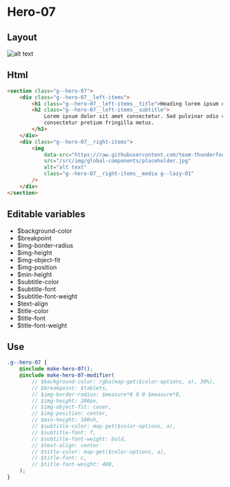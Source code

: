 # Hero-07

## Layout

![alt text][hero-07]

[hero-07]: /src/img/global-components/hero/hero-07.jpg

## Html

```html
<section class="g--hero-07">
    <div class="g--hero-07__left-items">
        <h1 class="g--hero-07__left-items__title">Heading lorem ipsum dolor</h1>
        <h2 class="g--hero-07__left-items__subtitle">
            Lorem ipsum dolor sit amet consectetur. Sed pulvinar odio velit fermentum etiam
            consectetur pretium fringilla metus.
        </h2>
    </div>
    <div class="g--hero-07__right-items">
        <img
            data-src="https://raw.githubusercontent.com/team-thunderfoot/ui/main/src/img/global-components/bg-placeholder.jpg"
            src="/src/img/global-components/placeholder.jpg"
            alt="alt text"
            class="g--hero-07__right-items__media g--lazy-01"
        />
    </div>
</section>
```

## Editable variables

- $background-color
- $breakpoint
- $img-border-radius
- $img-height
- $img-object-fit
- $img-position
- $min-height
- $subtitle-color
- $subtitle-font
- $subtitle-font-weight
- $text-align
- $title-color
- $title-font
- $title-font-weight

## Use

```scss
.g--hero-07 {
    @include make-hero-07();
    @include make-hero-07-modifier(
        // $background-color: rgba(map-get($color-options, a), 30%),
        // $breakpoint: $tablets,
        // $img-border-radius: $measure*8 0 0 $measure*8,
        // $img-height: 200px,
        // $img-object-fit: cover,
        // $img-position: center,
        // $min-height: 100vh,
        // $subtitle-color: map-get($color-options, a),
        // $subtitle-font: f,
        // $subtitle-font-weight: bold,
        // $text-align: center
        // $title-color: map-get($color-options, a),
        // $title-font: c,
        // $title-font-weight: 400,
    );
}
```
